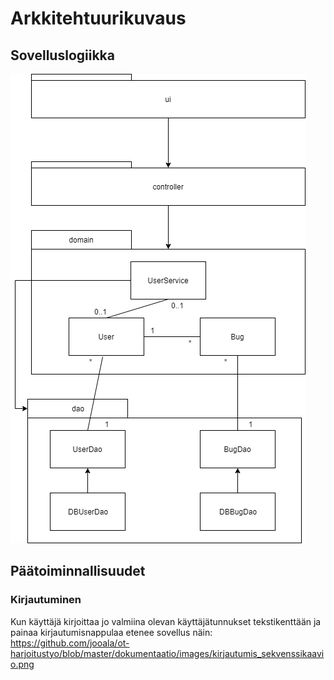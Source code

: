 # Arkkitehtuurikuvaus

## Sovelluslogiikka
<img src="https://github.com/jooala/ot-harjoitustyo/blob/master/dokumentaatio/images/pakkauskaavio.png">

## Päätoiminnallisuudet

### Kirjautuminen 
Kun käyttäjä kirjoittaa jo valmiina olevan käyttäjätunnukset tekstikenttään ja painaa kirjautumisnappulaa etenee sovellus näin:
https://github.com/jooala/ot-harjoitustyo/blob/master/dokumentaatio/images/kirjautumis_sekvenssikaavio.png
